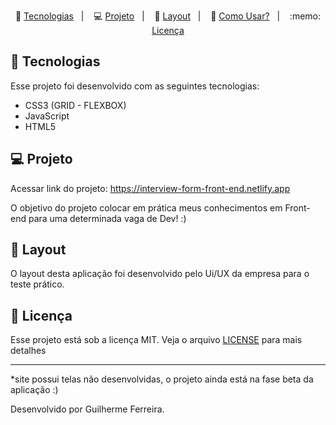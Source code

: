 <p align="center">
 🚀 <a href="#-tecnologias">Tecnologias</a>&nbsp;&nbsp;&nbsp;|&nbsp;&nbsp;&nbsp;
 💻 <a href="#-projeto">Projeto</a>&nbsp;&nbsp;&nbsp;|&nbsp;&nbsp;&nbsp;
 🔖 <a href="#-layout">Layout</a>&nbsp;&nbsp;&nbsp;|&nbsp;&nbsp;&nbsp;
 🤔 <a href="#-como-usar">Como Usar?</a>&nbsp;&nbsp;&nbsp;|&nbsp;&nbsp;&nbsp;
 :memo: <a href="#memo-licença">Licença</a>
</p>

## 🚀 Tecnologias

Esse projeto foi desenvolvido com as seguintes tecnologias:

- CSS3 (GRID - FLEXBOX)
- JavaScript
- HTML5

## 💻 Projeto

Acessar link do projeto: https://interview-form-front-end.netlify.app

O objetivo do projeto colocar em prática meus conhecimentos em Front-end para uma determinada vaga de Dev! :)

## 🔖 Layout

O layout desta aplicação foi desenvolvido pelo Ui/UX da empresa para o teste prático.

## :memo: Licença

Esse projeto está sob a licença MIT. Veja o arquivo [LICENSE](LICENSE.md) para mais detalhes

---
*site possui telas não desenvolvidas, o projeto ainda está na fase beta da aplicação :)


Desenvolvido por Guilherme Ferreira.
